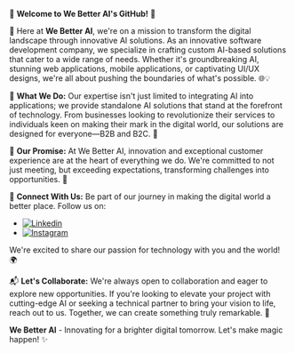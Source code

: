 🚀 **Welcome to We Better AI's GitHub!** 🚀

👋 Here at **We Better AI**, we're on a mission to transform the digital landscape through innovative AI solutions. As an innovative software development company, we specialize in crafting custom AI-based solutions that cater to a wide range of needs. Whether it's groundbreaking AI, stunning web applications, mobile applications, or captivating UI/UX designs, we're all about pushing the boundaries of what's possible. 🌐💡

🌟 **What We Do:** Our expertise isn't just limited to integrating AI into applications; we provide standalone AI solutions that stand at the forefront of technology. From businesses looking to revolutionize their services to individuals keen on making their mark in the digital world, our solutions are designed for everyone—B2B and B2C. 🚀

🤝 **Our Promise:** At We Better AI, innovation and exceptional customer experience are at the heart of everything we do. We're committed to not just meeting, but exceeding expectations, transforming challenges into opportunities. 💼

👥 **Connect With Us:** Be part of our journey in making the digital world a better place. Follow us on:
- [![Linkedin](https://img.shields.io/badge/LinkedIn-0077B5?style=for-the-badge&logo=linkedin&logoColor=white)](https://www.linkedin.com/company/webetterai/?viewAsMember=true)
- [![Instagram]()](#)

We're excited to share our passion for technology with you and the world! 🌍

📬 **Let's Collaborate:** We're always open to collaboration and eager to explore new opportunities. If you're looking to elevate your project with cutting-edge AI or seeking a technical partner to bring your vision to life, reach out to us. Together, we can create something truly remarkable. 🌟

**We Better AI** - Innovating for a brighter digital tomorrow. Let's make magic happen! ✨
